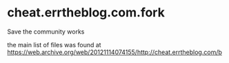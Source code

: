 cheat.errtheblog.com.fork
=========================

Save the community works

the main list of files was found at
	https://web.archive.org/web/20121114074155/http://cheat.errtheblog.com/b
